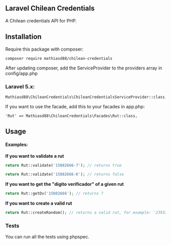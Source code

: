 ## Laravel Chilean Credentials

A Chilean credentials API for PHP.

## Installation

Require this package with composer:

```
composer require mathiasd88/chilean-credentials
```

After updating composer, add the ServiceProvider to the providers array in config/app.php

### Laravel 5.x:

```
Mathiasd88\ChileanCredentials\ChileanCredentialsServiceProvider::class,
```

If you want to use the facade, add this to your facades in app.php:

```
'Rut' => Mathiasd88\ChileanCredentials\Facades\Rut::class,
```

## Usage

#### Examples:

**If you want to validate a rut**

```php
return Rut::validate('15082666-7'); // returns true
```

```php
return Rut::validate('15082666-K'); // returns false
```

**If you want to get the "digito verificador" of a given rut**

```php
return Rut::getDv('15082666'); // returns 7
```

**If you want to create a valid rut**

```php
return Rut::createRandom(); // returns a valid rut, for example: '23932394-4'
```

### Tests

You can run all the tests using phpspec.

